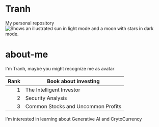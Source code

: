 # Tranh
My personal repository
<picture>
 <source media="(prefers-color-scheme: dark)" srcset="https://user-images.githubusercontent.com/25423296/163456776-7f95b81a-f1ed-45f7-b7ab-8fa810d529fa.png">
 <source media="(prefers-color-scheme: light)" srcset="https://user-images.githubusercontent.com/25423296/163456779-a8556205-d0a5-45e2-ac17-42d089e3c3f8.png">
 <img alt="Shows an illustrated sun in light mode and a moon with stars in dark mode." src="https://user-images.githubusercontent.com/25423296/163456779-a8556205-d0a5-45e2-ac17-42d089e3c3f8.png">
</picture>
# about-me
I'm Tranh, maybe you might recognize me as avatar

| Rank | Book about investing |
|-----:|---------------|
|     1|       The Intelligent Investor        |
|     2|        Security Analysis       |
|     3|            Common Stocks and Uncommon Profits   |

I'm interested in learning about Generative AI and CrytoCurrency
